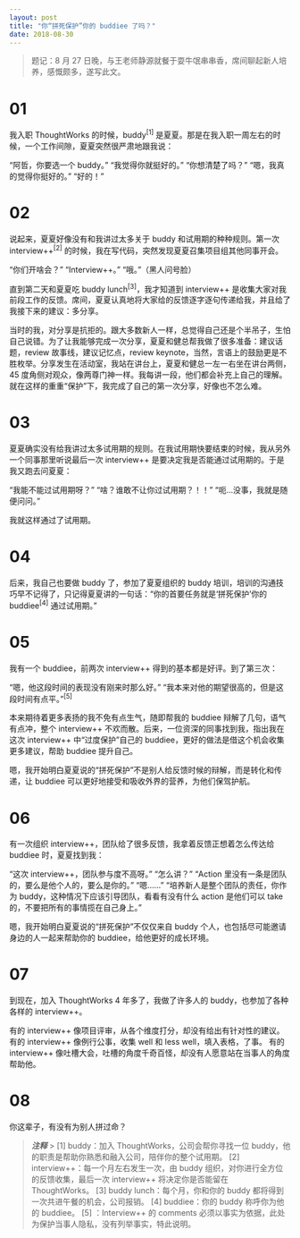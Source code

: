 ```yaml
---
layout: post
title: "你“拼死保护”你的 buddiee 了吗？"
date: 2018-08-30
---
```


> 题记：8 月 27 日晚，与王老师静源就餐于耍牛氓串串香，席间聊起新人培养，感慨颇多，遂写此文。

# 01

我入职 ThoughtWorks 的时候，buddy<sup>[1]</sup> 是夏夏。那是在我入职一周左右的时候，一个工作间隙，夏夏突然很严肃地跟我说：

“阿哲，你要选一个 buddy。”
“我觉得你就挺好的。”
“你想清楚了吗？”
“嗯，我真的觉得你挺好的。”
“好的！”

# 02

说起来，夏夏好像没有和我讲过太多关于 buddy 和试用期的种种规则。第一次 interview++<sup>[2]</sup> 的时候，我在写代码，突然发现夏夏召集项目组其他同事开会。

“你们开啥会？”
“Interview++。”
“哦。”（黑人问号脸）

直到第二天和夏夏吃 buddy lunch<sup>[3]</sup>，我才知道到 interview++ 是收集大家对我前段工作的反馈。席间，夏夏认真地将大家给的反馈逐字逐句传递给我，并且给了我接下来的建议：多分享。

当时的我，对分享是抗拒的。跟大多数新人一样，总觉得自己还是个半吊子，生怕自己说错。为了让我能够完成一次分享，夏夏和健总帮我做了很多准备：建议话题，review 故事线，建议记忆点，review keynote，当然，言语上的鼓励更是不胜枚举。分享发生在活动室，我站在讲台上，夏夏和健总一左一右坐在讲台两侧，45 度角侧对观众，像两尊门神一样。我每讲一段，他们都会补充上自己的理解。就在这样的重重“保护”下，我完成了自己的第一次分享，好像也不怎么难。

# 03

夏夏确实没有给我讲过太多试用期的规则。在我试用期快要结束的时候，我从另外一个同事那里听说最后一次 interview++ 是要决定我是否能通过试用期的。于是我又跑去问夏夏：

“我能不能过试用期呀？”
“啥？谁敢不让你过试用期？！！”
“呃…没事，我就是随便问问。”

我就这样通过了试用期。

# 04

后来，我自己也要做 buddy 了，参加了夏夏组织的 buddy 培训，培训的沟通技巧早不记得了，只记得夏夏讲的一句话：“你的首要任务就是‘拼死保护’你的 buddiee<sup>[4]</sup> 通过试用期。”

# 05

我有一个 buddiee，前两次 interview++ 得到的基本都是好评。到了第三次：

“嗯，他这段时间的表现没有刚来时那么好。”
“我本来对他的期望很高的，但是这段时间有点平。”<sup>[5]</sup>

本来期待着更多表扬的我不免有点生气，随即帮我的 buddiee 辩解了几句，语气有点冲，整个 interview++ 不欢而散。后来，一位资深的同事找到我，指出我在这次 interview++ 中“过度保护”自己的 buddiee，更好的做法是借这个机会收集更多建议，帮助 buddiee 提升自己。

嗯，我开始明白夏夏说的“拼死保护”不是别人给反馈时候的辩解，而是转化和传递，让 buddiee 可以更好地接受和吸收外界的营养，为他们保驾护航。

# 06

有一次组织 interview++，团队给了很多反馈，我拿着反馈正想着怎么传达给 buddiee 时，夏夏找到我：

“这次 interview++，团队参与度不高呀。”
“怎么讲？”
“Action 里没有一条是团队的，要么是他个人的，要么是你的。”
“嗯……”
“培养新人是整个团队的责任，你作为 buddy，这种情况下应该引导团队，看看有没有什么 action 是他们可以 take 的，不要把所有的事情揽在自己身上。”

嗯，我开始明白夏夏说的“拼死保护”不仅仅来自 buddy 个人，也包括尽可能邀请身边的人一起来帮助你的 buddiee，给他更好的成长环境。

# 07

到现在，加入 ThoughtWorks 4 年多了，我做了许多人的 buddy，也参加了各种各样的 interview++。

有的 interview++ 像项目评审，从各个维度打分，却没有给出有针对性的建议。
有的 interview++ 像例行公事，收集 well 和 less well，填入表格，了事。
有的 interview++ 像吐槽大会，吐槽的角度千奇百怪，却没有人愿意站在当事人的角度帮助他。

# 08

你这辈子，有没有为别人拼过命？

> **_注释_** > [1] buddy：加入 ThoughtWorks，公司会帮你寻找一位 buddy，他的职责是帮助你熟悉和融入公司，陪伴你的整个试用期。
> [2] interview++：每一个月左右发生一次，由 buddy 组织，对你进行全方位的反馈收集，最后一次 interview++ 将决定你是否能留在 ThoughtWorks。
> [3] buddy lunch：每个月，你和你的 buddy 都将得到一次共进午餐的机会，公司报销。
> [4] buddiee：你的 buddy 称呼你为他的 buddiee。
> [5] ：Interview++ 的 comments 必须以事实为依据，此处为保护当事人隐私，没有列举事实，特此说明。
